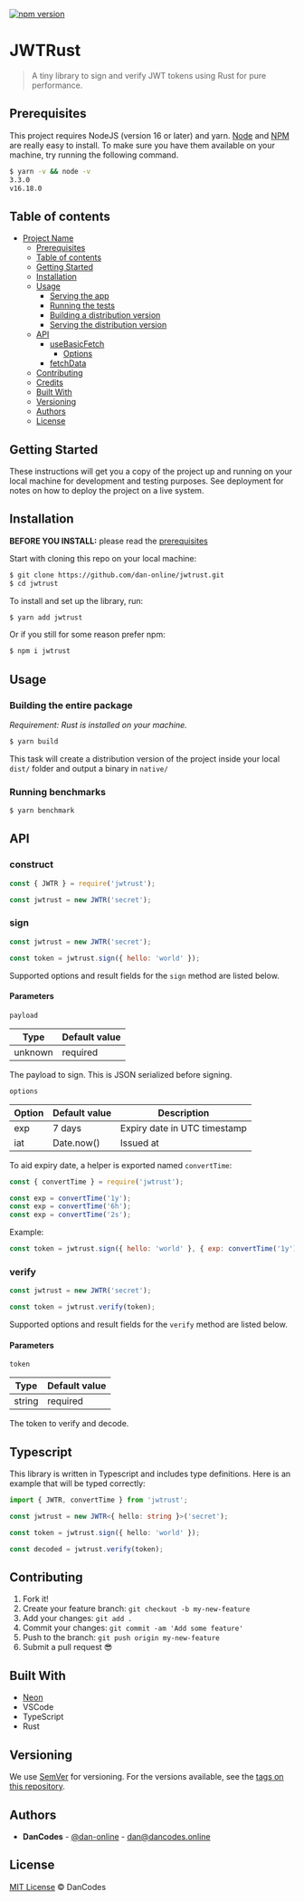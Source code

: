 [![npm version](https://badge.fury.io/js/jwtrust.svg)](https://badge.fury.io/js/jwtrust)

# JWTRust

> A tiny library to sign and verify JWT tokens using Rust for pure performance.

## Prerequisites

This project requires NodeJS (version 16 or later) and yarn.
[Node](http://nodejs.dan-online/) and [NPM](https://yarnpkg.com/) are really easy to install.
To make sure you have them available on your machine,
try running the following command.

```sh
$ yarn -v && node -v
3.3.0
v16.18.0
```

## Table of contents

- [Project Name](#project-name)
  - [Prerequisites](#prerequisites)
  - [Table of contents](#table-of-contents)
  - [Getting Started](#getting-started)
  - [Installation](#installation)
  - [Usage](#usage)
    - [Serving the app](#serving-the-app)
    - [Running the tests](#running-the-tests)
    - [Building a distribution version](#building-a-distribution-version)
    - [Serving the distribution version](#serving-the-distribution-version)
  - [API](#api)
    - [useBasicFetch](#usebasicfetch)
      - [Options](#options)
    - [fetchData](#fetchdata)
  - [Contributing](#contributing)
  - [Credits](#credits)
  - [Built With](#built-with)
  - [Versioning](#versioning)
  - [Authors](#authors)
  - [License](#license)

## Getting Started

These instructions will get you a copy of the project up and running on your local machine for development and testing purposes. See deployment for notes on how to deploy the project on a live system.

## Installation

**BEFORE YOU INSTALL:** please read the [prerequisites](#prerequisites)

Start with cloning this repo on your local machine:

```sh
$ git clone https://github.com/dan-online/jwtrust.git
$ cd jwtrust
```

To install and set up the library, run:

```sh
$ yarn add jwtrust
```

Or if you still for some reason prefer npm:

```sh
$ npm i jwtrust
```

## Usage

### Building the entire package

_Requirement: Rust is installed on your machine._

```sh
$ yarn build
```

This task will create a distribution version of the project
inside your local `dist/` folder and output a binary in `native/`

### Running benchmarks

```sh
$ yarn benchmark
```

## API

### construct

```js
const { JWTR } = require('jwtrust');

const jwtrust = new JWTR('secret');
```

### sign

```js
const jwtrust = new JWTR('secret');

const token = jwtrust.sign({ hello: 'world' });
```

Supported options and result fields for the `sign` method are listed below.

#### Parameters

`payload`

| Type    | Default value |
| ------- | ------------- |
| unknown | required      |

The payload to sign. This is JSON serialized before signing.

`options`

| Option | Default value | Description                  |
| ------ | ------------- | ---------------------------- |
| exp    | 7 days        | Expiry date in UTC timestamp |
| iat    | Date.now()    | Issued at                    |

To aid expiry date, a helper is exported named `convertTime`:

```js
const { convertTime } = require('jwtrust');

const exp = convertTime('1y');
const exp = convertTime('6h');
const exp = convertTime('2s');
```

Example:

```js
const token = jwtrust.sign({ hello: 'world' }, { exp: convertTime('1y'), iat: Date.now() });
```

### verify

```js
const jwtrust = new JWTR('secret');

const token = jwtrust.verify(token);
```

Supported options and result fields for the `verify` method are listed below.

#### Parameters

`token`

| Type   | Default value |
| ------ | ------------- |
| string | required      |

The token to verify and decode.

## Typescript

This library is written in Typescript and includes type definitions. Here is an example that will be typed correctly:

```ts
import { JWTR, convertTime } from 'jwtrust';

const jwtrust = new JWTR<{ hello: string }>('secret');

const token = jwtrust.sign({ hello: 'world' });

const decoded = jwtrust.verify(token);
```

## Contributing

1.  Fork it!
2.  Create your feature branch: `git checkout -b my-new-feature`
3.  Add your changes: `git add .`
4.  Commit your changes: `git commit -am 'Add some feature'`
5.  Push to the branch: `git push origin my-new-feature`
6.  Submit a pull request :sunglasses:

## Built With

- [Neon](https://neon-bindings.com/)
- VSCode
- TypeScript
- Rust

## Versioning

We use [SemVer](http://semver.org/) for versioning. For the versions available, see the [tags on this repository](https://github.com/dan-online/jwtrust/tags).

## Authors

- **DanCodes** - [@dan-online](https://github.com/dan-online) - <dan@dancodes.online>

## License

[MIT License](https://dan-online.mit-license.org/2022) © DanCodes
